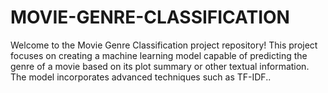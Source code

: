 # MOVIE-GENRE-CLASSIFICATION
Welcome to the Movie Genre Classification project repository! This project focuses on creating a machine learning model capable of predicting the genre of a movie based on its plot summary or other textual information. The model incorporates advanced techniques such as TF-IDF..
